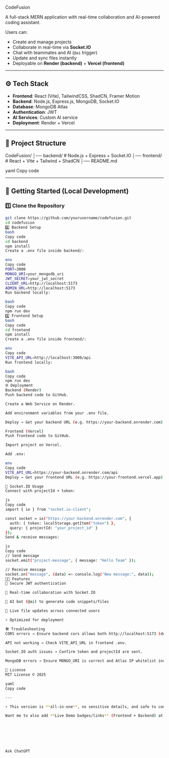  CodeFusion  

A full-stack MERN application with real-time collaboration and AI-powered coding assistant.  

Users can:  
- Create and manage projects  
- Collaborate in real-time via **Socket.IO**  
- Chat with teammates and AI (`@ai` trigger)  
- Update and sync files instantly  
- Deployable on **Render (backend)** + **Vercel (frontend)**  

---

## ⚙️ Tech Stack

- **Frontend**: React (Vite), TailwindCSS, ShadCN, Framer Motion  
- **Backend**: Node.js, Express.js, MongoDB, Socket.IO  
- **Database**: MongoDB Atlas  
- **Authentication**: JWT  
- **AI Services**: Custom AI service  
- **Deployment**: Render + Vercel  

---

## 📂 Project Structure

CodeFusion/
│── backend/ # Node.js + Express + Socket.IO
│── frontend/ # React + Vite + Tailwind + ShadCN
│── README.md

yaml
Copy code

---

## 🚀 Getting Started (Local Development)

### 1️⃣ Clone the Repository
```bash
git clone https://github.com/yourusername/codefusion.git
cd codefusion
2️⃣ Backend Setup
bash
Copy code
cd backend
npm install
Create a .env file inside backend/:

env
Copy code
PORT=3000
MONGO_URI=your_mongodb_uri
JWT_SECRET=your_jwt_secret
CLIENT_URL=http://localhost:5173
ADMIN_URL=http://localhost:5173
Run backend locally:

bash
Copy code
npm run dev
3️⃣ Frontend Setup
bash
Copy code
cd frontend
npm install
Create a .env file inside frontend/:

env
Copy code
VITE_API_URL=http://localhost:3000/api
Run frontend locally:

bash
Copy code
npm run dev
🌐 Deployment
Backend (Render)
Push backend code to GitHub.

Create a Web Service on Render.

Add environment variables from your .env file.

Deploy → Get your backend URL (e.g. https://your-backend.onrender.com).

Frontend (Vercel)
Push frontend code to GitHub.

Import project on Vercel.

Add .env:

env
Copy code
VITE_API_URL=https://your-backend.onrender.com/api
Deploy → Get your frontend URL (e.g. https://your-frontend.vercel.app).

🔌 Socket.IO Usage
Connect with projectId + token:

js
Copy code
import { io } from "socket.io-client";

const socket = io("https://your-backend.onrender.com", {
  auth: { token: localStorage.getItem("token") },
  query: { projectId: "your_project_id" }
});
Send & receive messages:

js
Copy code
// Send message
socket.emit("project-message", { message: "Hello Team" });

// Receive message
socket.on("message", (data) => console.log("New message:", data));
🧑‍💻 Features
🔐 Secure JWT authentication

👥 Real-time collaboration with Socket.IO

🤖 AI bot (@ai) to generate code snippets/files

📁 Live file updates across connected users

⚡ Optimized for deployment

🛠️ Troubleshooting
CORS errors → Ensure backend cors allows both http://localhost:5173 (dev) and your Vercel frontend URL (prod).

API not working → Check VITE_API_URL in frontend .env.

Socket.IO auth issues → Confirm token and projectId are sent.

MongoDB errors → Ensure MONGO_URI is correct and Atlas IP whitelist includes 0.0.0.0/0 for testing.

📜 License
MIT License © 2025

yaml
Copy code

---

⚡ This version is **all-in-one**, no sensitive details, and safe to commit.  

Want me to also add **Live Demo badges/links** (Frontend + Backend) at the top so anyone can directly click and test your app?







Ask ChatGPT
